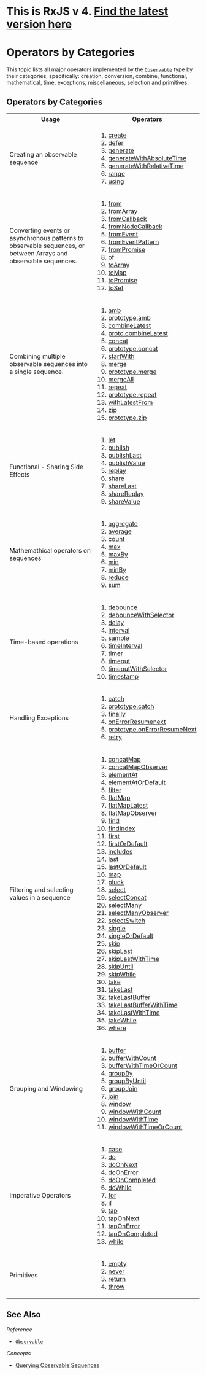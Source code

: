 # This is RxJS v 4. [Find the latest version here](https://github.com/reactivex/rxjs)
# Operators by Categories #

This topic lists all major operators implemented by the [`Observable`](https://github.com/Reactive-Extensions/RxJS/blob/master/doc/api/core/observable.md) type by their categories, specifically: creation, conversion, combine, functional, mathematical, time, exceptions, miscellaneous, selection and primitives.

## Operators by Categories ##

<table>

   <th>Usage</th><th>Operators</th>
   <tr>
      <td>Creating an observable sequence</td>
      <td>
      <ol>
      <li><a href="https://github.com/Reactive-Extensions/RxJS/blob/master/doc/api/core/operators/create.md">create</a></li>
      <li><a href="https://github.com/Reactive-Extensions/RxJS/blob/master/doc/api/core/operators/defer.md">defer</a></li>
      <li><a href="https://github.com/Reactive-Extensions/RxJS/blob/master/doc/api/core/operators/generate.md">generate</a></li>
      <li><a href="https://github.com/Reactive-Extensions/RxJS/blob/master/doc/api/core/operators/generatewithabsolutetime.md">generateWithAbsoluteTime</a></li>
      <li><a href="https://github.com/Reactive-Extensions/RxJS/blob/master/doc/api/core/operators/generatewithrelativetime.md">generateWithRelativeTime</a></li>
      <li><a href="https://github.com/Reactive-Extensions/RxJS/blob/master/doc/api/core/operators/range.md">range</a></li>
      <li><a href="https://github.com/Reactive-Extensions/RxJS/blob/master/doc/api/core/operators/using.md">using</a></li>
      </ol>
      </td>
   </tr>
   <tr>
      <td>Converting events or asynchronous patterns to observable sequences, or between Arrays and observable sequences.</td>
      <td>
    	<ol>
      <li><a href="https://github.com/Reactive-Extensions/RxJS/blob/master/doc/api/core/operators/from.md">from</a></li>
    	<li><a href="https://github.com/Reactive-Extensions/RxJS/blob/master/doc/api/core/operators/fromarray.md">fromArray</a></li>
    	<li><a href="https://github.com/Reactive-Extensions/RxJS/blob/master/doc/api/core/operators/fromcallback.md">fromCallback</a></li>
    	<li><a href="https://github.com/Reactive-Extensions/RxJS/blob/master/doc/api/core/operators/fromnodecallback.md">fromNodeCallback</a></li>
    	<li><a href="https://github.com/Reactive-Extensions/RxJS/blob/master/doc/api/core/operators/fromevent.md">fromEvent</a></li>
    	<li><a href="https://github.com/Reactive-Extensions/RxJS/blob/master/doc/api/core/operators/fromeventpattern.md">fromEventPattern</a></li>
    	<li><a href="https://github.com/Reactive-Extensions/RxJS/blob/master/doc/api/core/operators/frompromise.md">fromPromise</a></li>
    	<li><a href="https://github.com/Reactive-Extensions/RxJS/blob/master/doc/api/core/operators/of.md">of</a></li>
      <li><a href="https://github.com/Reactive-Extensions/RxJS/blob/master/doc/api/core/operators/toarray.md">toArray</a></li>
      <li><a href="https://github.com/Reactive-Extensions/RxJS/blob/master/doc/api/core/operators/tomap.md">toMap</a></li>
      <li><a href="https://github.com/Reactive-Extensions/RxJS/blob/master/doc/api/core/operators/topromise.md">toPromise</a></li>
      <li><a href="https://github.com/Reactive-Extensions/RxJS/blob/master/doc/api/core/operators/toset.md">toSet</a></li>
    	</ol>
      </td>
   </tr>
   <tr>
   <td>
   Combining multiple observable sequences into a single sequence.
   </td>
   <td>
   <ol>
   <li><a href="https://github.com/Reactive-Extensions/RxJS/blob/master/doc/api/core/operators/amb.md">amb</a></li>
   <li><a href="https://github.com/Reactive-Extensions/RxJS/blob/master/doc/api/core/operators/ambproto.md">prototype.amb</a></li>
   <li><a href="https://github.com/Reactive-Extensions/RxJS/blob/master/doc/api/core/operators/combinelatest.md">combineLatest</a></li>
   <li><a href="https://github.com/Reactive-Extensions/RxJS/blob/master/doc/api/core/operators/combinelatestproto.md">proto.combineLatest</a></li>
   <li><a href="https://github.com/Reactive-Extensions/RxJS/blob/master/doc/api/core/operators/concat.md">concat</a></li>
   <li><a href="https://github.com/Reactive-Extensions/RxJS/blob/master/doc/api/core/operators/concatproto.md">prototype.concat</a></li>
   <li><a href="https://github.com/Reactive-Extensions/RxJS/blob/master/doc/api/core/operators/startwith.md">startWith</a></li>
   <li><a href="https://github.com/Reactive-Extensions/RxJS/blob/master/doc/api/core/operators/merge.md">merge</a></li>
   <li><a href="https://github.com/Reactive-Extensions/RxJS/blob/master/doc/api/core/operators/mergeproto.md">prototype.merge</a></li>
   <li><a href="https://github.com/Reactive-Extensions/RxJS/blob/master/doc/api/core/operators/mergeall.md">mergeAll</a></li>
   <li><a href="https://github.com/Reactive-Extensions/RxJS/blob/master/doc/api/core/operators/repeat.md">repeat</a></li>
   <li><a href="https://github.com/Reactive-Extensions/RxJS/blob/master/doc/api/core/operators/repeatproto.md">prototype.repeat</a></li>
   <li><a href="https://github.com/Reactive-Extensions/RxJS/blob/master/doc/api/core/operators/withlatestfrom.md">withLatestFrom</a></li>
   <li><a href="https://github.com/Reactive-Extensions/RxJS/blob/master/doc/api/core/operators/zip.md">zip</a></li>
   <li><a href="https://github.com/Reactive-Extensions/RxJS/blob/master/doc/api/core/operators/zipproto.md">prototype.zip</a></li>
   </ol>
   </td>
   </tr>
   <tr>
   <td>Functional - Sharing Side Effects</td>
   <td>
   <ol>
   <li><a href="https://github.com/Reactive-Extensions/RxJS/blob/master/doc/api/core/operators/let.md">let</a></li>
   <li><a href="https://github.com/Reactive-Extensions/RxJS/blob/master/doc/api/core/operators/publish.md">publish</a></li>
   <li><a href="https://github.com/Reactive-Extensions/RxJS/blob/master/doc/api/core/operators/publishlast.md">publishLast</a></li>
   <li><a href="https://github.com/Reactive-Extensions/RxJS/blob/master/doc/api/core/operators/publishvalue.md">publishValue</a></li>
   <li><a href="https://github.com/Reactive-Extensions/RxJS/blob/master/doc/api/core/operators/replay.md">replay</a></li>
   <li><a href="https://github.com/Reactive-Extensions/RxJS/blob/master/doc/api/core/operators/share.md">share</a></li>
   <li><a href="https://github.com/Reactive-Extensions/RxJS/blob/master/doc/api/core/operators/sharelast.md">shareLast</a></li>
   <li><a href="https://github.com/Reactive-Extensions/RxJS/blob/master/doc/api/core/operators/sharereplay.md">shareReplay</a></li>
   <li><a href="https://github.com/Reactive-Extensions/RxJS/blob/master/doc/api/core/operators/sharevalue.md">shareValue</a></li>
   </ol>
   </td>
   </tr>
   <tr>
   <td>Mathemathical operators on sequences</td>
   <td>
   <ol>
   <li><a href="https://github.com/Reactive-Extensions/RxJS/blob/master/doc/api/core/operators/aggregate.md">aggregate</a></li>
   <li><a href="https://github.com/Reactive-Extensions/RxJS/blob/master/doc/api/core/operators/average.md">average</a></li>
   <li><a href="https://github.com/Reactive-Extensions/RxJS/blob/master/doc/api/core/operators/count.md">count</a></li>
   <li><a href="https://github.com/Reactive-Extensions/RxJS/blob/master/doc/api/core/operators/max.md">max</a></li>
   <li><a href="https://github.com/Reactive-Extensions/RxJS/blob/master/doc/api/core/operators/maxby.md">maxBy</a></li>
   <li><a href="https://github.com/Reactive-Extensions/RxJS/blob/master/doc/api/core/operators/min.md">min</a></li>
   <li><a href="https://github.com/Reactive-Extensions/RxJS/blob/master/doc/api/core/operators/minby.md">minBy</a></li>
   <li><a href="https://github.com/Reactive-Extensions/RxJS/blob/master/doc/api/core/operators/reduce.md">reduce</a></li>
   <li><a href="https://github.com/Reactive-Extensions/RxJS/blob/master/doc/api/core/operators/sum.md">sum</a></li>
   </ol>
   </td>
   </tr>
   <tr>
   <td>Time-based operations</td>
   <td>
   <ol>
   <li><a href="https://github.com/Reactive-Extensions/RxJS/blob/master/doc/api/core/operators/debounce.md">debounce</a></li>
   <li><a href="https://github.com/Reactive-Extensions/RxJS/blob/master/doc/api/core/operators/debouncewithselector.md">debounceWithSelector</a></li>
   <li><a href="https://github.com/Reactive-Extensions/RxJS/blob/master/doc/api/core/operators/delay.md">delay</a></li>
   <li><a href="https://github.com/Reactive-Extensions/RxJS/blob/master/doc/api/core/operators/interval.md">interval</a></li>
   <li><a href="https://github.com/Reactive-Extensions/RxJS/blob/master/doc/api/core/operators/sample.md">sample</a></li>
   <li><a href="https://github.com/Reactive-Extensions/RxJS/blob/master/doc/api/core/operators/timeinterval.md">timeInterval</a></li>
   <li><a href="https://github.com/Reactive-Extensions/RxJS/blob/master/doc/api/core/operators/timer.md">timer</a></li>
   <li><a href="https://github.com/Reactive-Extensions/RxJS/blob/master/doc/api/core/operators/timeout.md">timeout</a></li>
   <li><a href="https://github.com/Reactive-Extensions/RxJS/blob/master/doc/api/core/operators/timeoutwithselector.md">timeoutWithSelector</a></li>
   <li><a href="https://github.com/Reactive-Extensions/RxJS/blob/master/doc/api/core/operators/timestamp.md">timestamp</a></li>
   </ol>
   </td>
   </tr>
   <tr>
   <td>Handling Exceptions</td>
   <td>
   <ol>
   <li><a href="https://github.com/Reactive-Extensions/RxJS/blob/master/doc/api/core/operators/catch.md">catch</a></li>
   <li><a href="https://github.com/Reactive-Extensions/RxJS/blob/master/doc/api/core/operators/catchproto.md">prototype.catch</a></li>
   <li><a href="https://github.com/Reactive-Extensions/RxJS/blob/master/doc/api/core/operators/finally.md">finally</a></li>
   <li><a href="https://github.com/Reactive-Extensions/RxJS/blob/master/doc/api/core/operators/onerrorresumenext.md">onErrorResumenext</a></li>
   <li><a href="https://github.com/Reactive-Extensions/RxJS/blob/master/doc/api/core/operators/onerrorresumenextproto.md">prototype.onErrorResumeNext</a></li>
   <li><a href="https://github.com/Reactive-Extensions/RxJS/blob/master/doc/api/core/operators/retry.md">retry</a></li>
   </ol>
   </td>
   </tr>
   <tr>
   <td>Filtering and selecting values in a sequence</td>
   <td>
   <ol>
   <li><a href="https://github.com/Reactive-Extensions/RxJS/blob/master/doc/api/core/operators/concatmap.md">concatMap</a></li>
   <li><a href="https://github.com/Reactive-Extensions/RxJS/blob/master/doc/api/core/operators/concatmapobserver.md">concatMapObserver</a></li>
   <li><a href="https://github.com/Reactive-Extensions/RxJS/blob/master/doc/api/core/operators/elementat.md">elementAt</a></li>
   <li><a href="https://github.com/Reactive-Extensions/RxJS/blob/master/doc/api/core/operators/elementatordefault.md">elementAtOrDefault</a></li>
   <li><a href="https://github.com/Reactive-Extensions/RxJS/blob/master/doc/api/core/operators/where.md">filter</a></li>
   <li><a href="https://github.com/Reactive-Extensions/RxJS/blob/master/doc/api/core/operators/selectmany.md">flatMap</a></li>
   <li><a href="https://github.com/Reactive-Extensions/RxJS/blob/master/doc/api/core/operators/flatmaplatest.md">flatMapLatest</a></li>
   <li><a href="https://github.com/Reactive-Extensions/RxJS/blob/master/doc/api/core/operators/flatmapobserver.md">flatMapObserver</a></li>
   <li><a href="https://github.com/Reactive-Extensions/RxJS/blob/master/doc/api/core/operators/find.md">find</a></li>
   <li><a href="https://github.com/Reactive-Extensions/RxJS/blob/master/doc/api/core/operators/findindex.md">findIndex</a></li>
   <li><a href="https://github.com/Reactive-Extensions/RxJS/blob/master/doc/api/core/operators/first.md">first</a></li>
   <li><a href="https://github.com/Reactive-Extensions/RxJS/blob/master/doc/api/core/operators/firstordefault.md">firstOrDefault</a></li>
   <li><a href="https://github.com/Reactive-Extensions/RxJS/blob/master/doc/api/core/operators/includes.md">includes</a></li>
   <li><a href="https://github.com/Reactive-Extensions/RxJS/blob/master/doc/api/core/operators/last.md">last</a></li>
   <li><a href="https://github.com/Reactive-Extensions/RxJS/blob/master/doc/api/core/operators/lastordefault.md">lastOrDefault</a></li>
   <li><a href="https://github.com/Reactive-Extensions/RxJS/blob/master/doc/api/core/operators/select.md">map</a></li>
   <li><a href="https://github.com/Reactive-Extensions/RxJS/blob/master/doc/api/core/operators/pluck.md">pluck</a></li>
   <li><a href="https://github.com/Reactive-Extensions/RxJS/blob/master/doc/api/core/operators/select.md">select</a></li>
   <li><a href="https://github.com/Reactive-Extensions/RxJS/blob/master/doc/api/core/operators/concatmap.md">selectConcat</a></li>
   <li><a href="https://github.com/Reactive-Extensions/RxJS/blob/master/doc/api/core/operators/selectmany.md">selectMany</a></li>
   <li><a href="https://github.com/Reactive-Extensions/RxJS/blob/master/doc/api/core/operators/selectmanyobserver.md">selectManyObserver</a></li>
   <li><a href="https://github.com/Reactive-Extensions/RxJS/blob/master/doc/api/core/operators/flatmaplatest.md">selectSwitch</a></li>
   <li><a href="https://github.com/Reactive-Extensions/RxJS/blob/master/doc/api/core/operators/single.md">single</a></li>
   <li><a href="https://github.com/Reactive-Extensions/RxJS/blob/master/doc/api/core/operators/singleordefault.md">singleOrDefault</a></li>
   <li><a href="https://github.com/Reactive-Extensions/RxJS/blob/master/doc/api/core/operators/skip.md">skip</a></li>
   <li><a href="https://github.com/Reactive-Extensions/RxJS/blob/master/doc/api/core/operators/skiplast.md">skipLast</a></li>
   <li><a href="https://github.com/Reactive-Extensions/RxJS/blob/master/doc/api/core/operators/skiplastwithtime.md">skipLastWithTime</a></li>
   <li><a href="https://github.com/Reactive-Extensions/RxJS/blob/master/doc/api/core/operators/skipuntil.md">skipUntil</a></li>
   <li><a href="https://github.com/Reactive-Extensions/RxJS/blob/master/doc/api/core/operators/skipwhile.md">skipWhile</a></li>
   <li><a href="https://github.com/Reactive-Extensions/RxJS/blob/master/doc/api/core/operators/take.md">take</a></li>
   <li><a href="https://github.com/Reactive-Extensions/RxJS/blob/master/doc/api/core/operators/takelast.md">takeLast</a></li>
   <li><a href="https://github.com/Reactive-Extensions/RxJS/blob/master/doc/api/core/operators/takelastbuffer.md">takeLastBuffer</a></li>
   <li><a href="https://github.com/Reactive-Extensions/RxJS/blob/master/doc/api/core/operators/takelastbufferwithtime.md">takeLastBufferWithTime</a></li>
   <li><a href="https://github.com/Reactive-Extensions/RxJS/blob/master/doc/api/core/operators/takelastwithtime.md">takeLastWithTime</a></li>
   <li><a href="https://github.com/Reactive-Extensions/RxJS/blob/master/doc/api/core/operators/takewhile.md">takeWhile</a></li>
   <li><a href="https://github.com/Reactive-Extensions/RxJS/blob/master/doc/api/core/operators/where.md">where</a></li>
   </ol>
   </td>
   </tr>
   <tr>
   <td>Grouping and Windowing</td>
   <td>
   <ol>
   <li><a href="https://github.com/Reactive-Extensions/RxJS/blob/master/doc/api/core/operators/buffer.md">buffer</a></li>
   <li><a href="https://github.com/Reactive-Extensions/RxJS/blob/master/doc/api/core/operators/bufferwithcount.md">bufferWithCount</a></li>
   <li><a href="https://github.com/Reactive-Extensions/RxJS/blob/master/doc/api/core/operators/bufferwithtimeorcount.md">bufferWithTimeOrCount</a></li>
   <li><a href="https://github.com/Reactive-Extensions/RxJS/blob/master/doc/api/core/operators/groupby.md">groupBy</a></li>
   <li><a href="https://github.com/Reactive-Extensions/RxJS/blob/master/doc/api/core/operators/groupbyuntil.md">groupByUntil</a></li>
   <li><a href="https://github.com/Reactive-Extensions/RxJS/blob/master/doc/api/core/operators/groupjoin.md">groupJoin</a></li>
   <li><a href="https://github.com/Reactive-Extensions/RxJS/blob/master/doc/api/core/operators/join.md">join</a></li>
   <li><a href="https://github.com/Reactive-Extensions/RxJS/blob/master/doc/api/core/operators/window.md">window</a></li>
   <li><a href="https://github.com/Reactive-Extensions/RxJS/blob/master/doc/api/core/operators/windowwithcount.md">windowWithCount</a></li>
   <li><a href="https://github.com/Reactive-Extensions/RxJS/blob/master/doc/api/core/operators/windowwithtime.md">windowWithTime</a></li>
   <li><a href="https://github.com/Reactive-Extensions/RxJS/blob/master/doc/api/core/operators/windowwithtimeorcount.md">windowWithTimeOrCount</a></li>
   </ol>
   </td>
   </tr>
   <tr>
   <td>Imperative Operators</td>
   <td>
   <ol>
  <li><a href="https://github.com/Reactive-Extensions/RxJS/blob/master/doc/api/core/operators/case.md">case</a></li>
  <li><a href="https://github.com/Reactive-Extensions/RxJS/blob/master/doc/api/core/operators/do.md">do</a></li>
  <li><a href="https://github.com/Reactive-Extensions/RxJS/blob/master/doc/api/core/operators/doonnext.md">doOnNext</a></li>
  <li><a href="https://github.com/Reactive-Extensions/RxJS/blob/master/doc/api/core/operators/doonerror.md">doOnError</a></li>
  <li><a href="https://github.com/Reactive-Extensions/RxJS/blob/master/doc/api/core/operators/dooncompleted.md">doOnCompleted</a></li>
  <li><a href="https://github.com/Reactive-Extensions/RxJS/blob/master/doc/api/core/operators/dowhile.md">doWhile</a></li>
  <li><a href="https://github.com/Reactive-Extensions/RxJS/blob/master/doc/api/core/operators/for.md">for</a></li>
  <li><a href="https://github.com/Reactive-Extensions/RxJS/blob/master/doc/api/core/operators/if.md">if</a></li>
  <li><a href="https://github.com/Reactive-Extensions/RxJS/blob/master/doc/api/core/operators/do.md">tap</a></li>
  <li><a href="https://github.com/Reactive-Extensions/RxJS/blob/master/doc/api/core/operators/doonnext.md">tapOnNext</a></li>
  <li><a href="https://github.com/Reactive-Extensions/RxJS/blob/master/doc/api/core/operators/doonerror.md">tapOnError</a></li>
  <li><a href="https://github.com/Reactive-Extensions/RxJS/blob/master/doc/api/core/operators/dooncompleted.md">tapOnCompleted</a></li>
   <li><a href="https://github.com/Reactive-Extensions/RxJS/blob/master/doc/api/core/operators/while.md">while</a></li>
   </ol>
   </td>
   </tr>
   <tr>
   <td>Primitives</td>
   <td>
   <ol>
   <li><a href="https://github.com/Reactive-Extensions/RxJS/blob/master/doc/api/core/operators/empty.md">empty</a></li>
   <li><a href="https://github.com/Reactive-Extensions/RxJS/blob/master/doc/api/core/operators/never.md">never</a></li>
   <li><a href="https://github.com/Reactive-Extensions/RxJS/blob/master/doc/api/core/operators/return.md">return</a></li>
   <li><a href="https://github.com/Reactive-Extensions/RxJS/blob/master/doc/api/core/operators/throw.md">throw</a></li>
   </ol>
   </td>
   </tr>
</table>

## See Also ##

*Reference*
 - [`Observable`](https://github.com/Reactive-Extensions/RxJS/blob/master/doc/api/core/observable.md)

*Concepts*
- [Querying Observable Sequences](querying.md)
